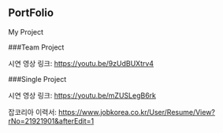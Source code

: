 ## PortFolio
My Project


###Team Project

시연 영상 링크: https://youtu.be/9zUdBUXtrv4

###Single Project

시연 영상 링크: https://youtu.be/mZUSLegB6rk

잡코리아 이력서: https://www.jobkorea.co.kr/User/Resume/View?rNo=21921901&afterEdit=1
